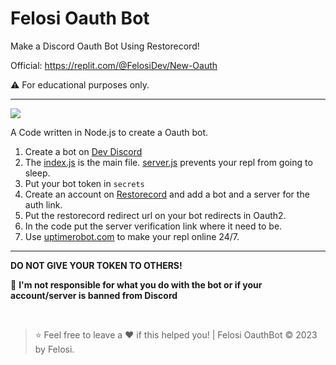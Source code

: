 # Felosi Oauth Bot
Make a Discord Oauth Bot Using Restorecord!

Official: https://replit.com/@FelosiDev/New-Oauth

⚠️ For educational purposes only.

----

![](https://share.creavite.co/8O14D9FnEmBuxwlR.gif)

A Code written in Node.js to create a Oauth bot.

1. Create a bot on [Dev Discord](https://discord.com/developers/applications)
2. The [index.js](https://replit.com/@FelosiDev/New-Oauth#index.js) is the main file. [server.js](https://replit.com/@FelosiDev/New-Oauth#server.js) prevents your repl from going to sleep.
3. Put your bot token in `secrets`
5. Create an account on [Restorecord](https://restorecord.com/) and add a bot and a server for the auth link.
6. Put the restorecord redirect url on your bot redirects in Oauth2.
7. In the code put the server verification link where it need to be.
6. Use [uptimerobot.com](https://uptimerobot.com) to make your repl online 24/7.

----

**DO NOT GIVE YOUR TOKEN TO OTHERS!**

🔰 **I'm not responsible for what you do with the bot or if your account/server is banned from Discord**

</br>

> ⭐ Feel free to leave a ❤️ if this helped you! | Felosi OauthBot © 2023 by Felosi.

